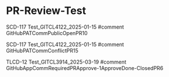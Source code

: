# PR-Review-Test

SCD-117 Test_GITCL4122_2025-01-15 #comment GitHubPATCommPublicOpenPR10

SCD-117 Test_GITCL4122_2025-01-15 #comment GitHubPATCommConflictPR15

TLCD-12 Test_GITCL3914_2025-03-19 #comment GitHubAppCommRequiredPRApprove-1ApproveDone-ClosedPR6



